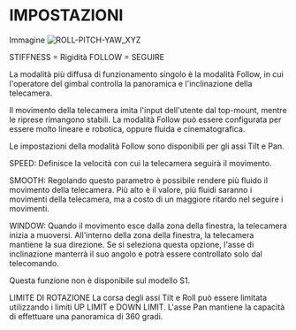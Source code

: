 # IMPOSTAZIONI

Immagine
![ROLL-PITCH-YAW_XYZ](https://user-images.githubusercontent.com/120797618/218152415-657116de-4387-4856-8d53-4164f7965ecc.jpg)


STIFFNESS = Rigidità
FOLLOW = SEGUIRE 

La modalità più diffusa di funzionamento singolo è la modalità Follow, in cui l'operatore del gimbal controlla la panoramica e l'inclinazione della telecamera. 

Il movimento della telecamera imita l'input dell'utente dal top-mount, mentre le riprese rimangono stabili. La modalità Follow può essere configurata per essere molto lineare e robotica, oppure fluida e cinematografica. 

Le impostazioni della modalità Follow sono disponibili per gli assi Tilt e Pan.

SPEED: Definisce la velocità con cui la telecamera seguirà il movimento.

SMOOTH: Regolando questo parametro è possibile rendere più fluido il movimento della telecamera. Più alto è il valore, più fluidi saranno i movimenti della telecamera, ma a costo di un maggiore ritardo nel seguire i movimenti.

WINDOW: Quando il movimento esce dalla zona della finestra, la telecamera inizia a muoversi. All'interno della zona della finestra, la telecamera mantiene la sua direzione.
Se si seleziona questa opzione, l'asse di inclinazione manterrà il suo angolo e potrà essere controllato solo dal telecomando.

Questa funzione non è disponibile sul modello S1.

LIMITE DI ROTAZIONE La corsa degli assi Tilt e Roll può essere limitata utilizzando i limiti UP LIMIT e DOWN LIMIT. L'asse Pan mantiene la capacità di effettuare una panoramica di 360 gradi.
